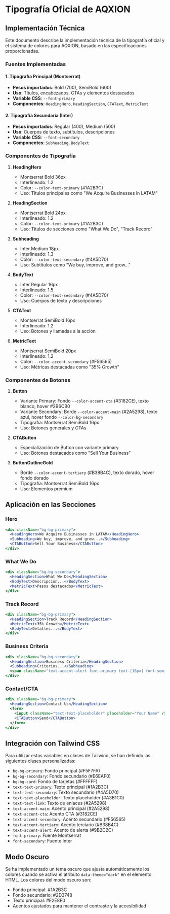 # Tipografía Oficial de AQXION

## Implementación Técnica

Este documento describe la implementación técnica de la tipografía oficial y el sistema de colores para AQXION, basado en las especificaciones proporcionadas.

### Fuentes Implementadas

#### 1. Tipografía Principal (Montserrat)
- **Pesos importados**: Bold (700), SemiBold (600)
- **Uso**: Títulos, encabezados, CTAs y elementos destacados
- **Variable CSS**: `--font-primary`
- **Componentes**: `HeadingHero`, `HeadingSection`, `CTAText`, `MetricText`

#### 2. Tipografía Secundaria (Inter)
- **Pesos importados**: Regular (400), Medium (500)
- **Uso**: Cuerpos de texto, subtítulos, descripciones
- **Variable CSS**: `--font-secondary`
- **Componentes**: `Subheading`, `BodyText`

### Componentes de Tipografía

1. **HeadingHero**
   - Montserrat Bold 36px
   - Interlineado: 1.2
   - Color: `--color-text-primary` (#1A2B3C)
   - Uso: Títulos principales como "We Acquire Businesses in LATAM"

2. **HeadingSection**
   - Montserrat Bold 24px
   - Interlineado: 1.2
   - Color: `--color-text-primary` (#1A2B3C)
   - Uso: Títulos de secciones como "What We Do", "Track Record"

3. **Subheading**
   - Inter Medium 18px
   - Interlineado: 1.3
   - Color: `--color-text-secondary` (#4A5D70)
   - Uso: Subtítulos como "We buy, improve, and grow..."

4. **BodyText**
   - Inter Regular 16px
   - Interlineado: 1.5
   - Color: `--color-text-secondary` (#4A5D70)
   - Uso: Cuerpos de texto y descripciones

5. **CTAText**
   - Montserrat SemiBold 16px
   - Interlineado: 1.2
   - Uso: Botones y llamadas a la acción

6. **MetricText**
   - Montserrat SemiBold 20px
   - Interlineado: 1.2
   - Color: `--color-accent-secondary` (#F56565)
   - Uso: Métricas destacadas como "35% Growth"

### Componentes de Botones

1. **Button**
   - Variante Primary: Fondo `--color-accent-cta` (#3182CE), texto blanco, hover #2B6CB0
   - Variante Secondary: Borde `--color-accent-main` (#2A5298), texto azul, hover fondo `--color-bg-secondary`
   - Tipografía: Montserrat SemiBold 16px
   - Uso: Botones generales y CTAs

2. **CTAButton**
   - Especialización de Button con variante primary
   - Uso: Botones destacados como "Sell Your Business"

3. **ButtonOutlineGold**
   - Borde `--color-accent-tertiary` (#B38B4C), texto dorado, hover fondo dorado
   - Tipografía: Montserrat SemiBold 16px
   - Uso: Elementos premium

## Aplicación en las Secciones

### Hero
```jsx
<div className="bg-bg-primary">
  <HeadingHero>We Acquire Businesses in LATAM</HeadingHero>
  <Subheading>We buy, improve, and grow...</Subheading>
  <CTAButton>Sell Your Business</CTAButton>
</div>
```

### What We Do
```jsx
<div className="bg-bg-secondary">
  <HeadingSection>What We Do</HeadingSection>
  <BodyText>Descripción...</BodyText>
  <MetricText>Pasos destacados</MetricText>
</div>
```

### Track Record
```jsx
<div className="bg-bg-primary">
  <HeadingSection>Track Record</HeadingSection>
  <MetricText>35% Growth</MetricText>
  <BodyText>Detalles...</BodyText>
</div>
```

### Business Criteria
```jsx
<div className="bg-bg-secondary">
  <HeadingSection>Business Criteria</HeadingSection>
  <Subheading>Criterios...</Subheading>
  <span className="text-accent-alert font-primary text-[16px] font-semibold">No califica</span>
</div>
```

### Contact/CTA
```jsx
<div className="bg-bg-primary">
  <HeadingSection>Contact Us</HeadingSection>
  <form>
    <input className="text-text-placeholder" placeholder="Your Name" />
    <CTAButton>Send</CTAButton>
  </form>
</div>
```

## Integración con Tailwind CSS

Para utilizar estas variables en clases de Tailwind, se han definido las siguientes clases personalizadas:

- `bg-bg-primary`: Fondo principal (#F5F7FA)
- `bg-bg-secondary`: Fondo secundario (#E6EAF0)
- `bg-bg-card`: Fondo de tarjetas (#FFFFFF)
- `text-text-primary`: Texto principal (#1A2B3C)
- `text-text-secondary`: Texto secundario (#4A5D70)
- `text-text-placeholder`: Texto placeholder (#A3B1C0)
- `text-text-link`: Texto de enlaces (#2A5298)
- `text-accent-main`: Acento principal (#2A5298)
- `text-accent-cta`: Acento CTA (#3182CE)
- `text-accent-secondary`: Acento secundario (#F56565)
- `text-accent-tertiary`: Acento terciario (#B38B4C)
- `text-accent-alert`: Acento de alerta (#9B2C2C)
- `font-primary`: Fuente Montserrat
- `font-secondary`: Fuente Inter

## Modo Oscuro

Se ha implementado un tema oscuro que ajusta automáticamente los colores cuando se activa el atributo `data-theme="dark"` en el elemento HTML. Los colores del modo oscuro son:

- Fondo principal: #1A2B3C
- Fondo secundario: #2D3748
- Texto principal: #E2E8F0
- Acentos ajustados para mantener el contraste y la accesibilidad